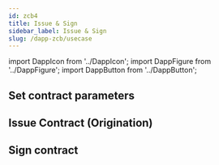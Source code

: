 ```yaml
---
id: zcb4
title: Issue & Sign
sidebar_label: Issue & Sign
slug: /dapp-zcb/usecase
---
```


import DappIcon from '../DappIcon';
import DappFigure from '../DappFigure';
import DappButton from '../DappButton';


## Set contract parameters

<DappFigure img='zcb-set.png' width='40%'/>

<DappFigure img='zcb-set2.png' width='80%'/>

## Issue Contract (Origination)

<DappFigure img='zcb-set3.png' width='50%'/>

<DappFigure img='zcb-set4.png' width='90%'/>

## Sign contract

<DappFigure img='zcb-bcd1.png' width='100%'/>

<DappFigure img='zcb-sign1.png' width='40%'/>

<DappFigure img='zcb-sign2.png' width='40%'/>

<DappFigure img='zcb-sign3.png' width='90%'/>